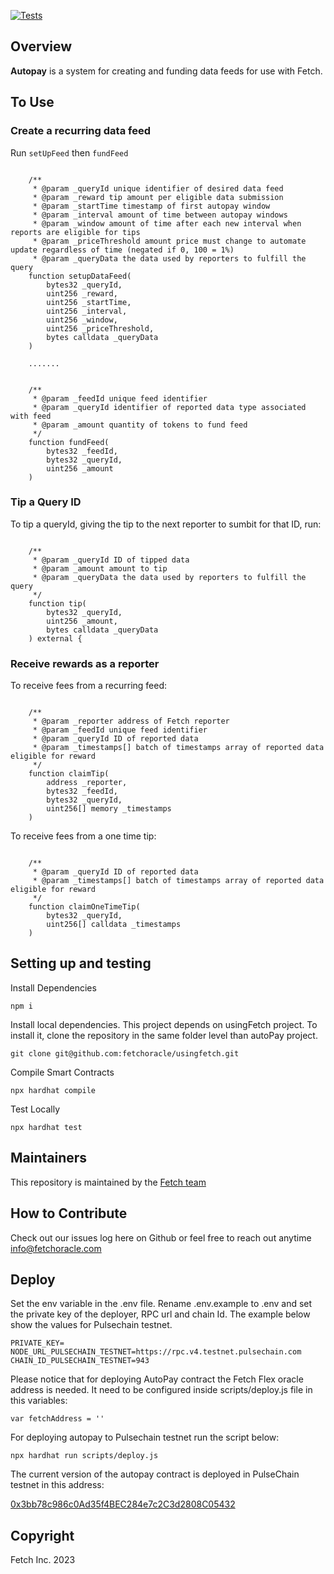 [![Tests](https://github.com/fetchoracle/autopay/actions/workflows/tests.yml/badge.svg)](https://github.com/fetchoracle/autopay/actions/workflows/tests.ymli)

## Overview <a name="overview"> </a>  

<b>Autopay</b> is a system for creating and funding data feeds for use with Fetch. 

## To Use

### Create a recurring data feed

Run `setUpFeed` then `fundFeed`

```solidity 

    /**
     * @param _queryId unique identifier of desired data feed
     * @param _reward tip amount per eligible data submission
     * @param _startTime timestamp of first autopay window
     * @param _interval amount of time between autopay windows
     * @param _window amount of time after each new interval when reports are eligible for tips
     * @param _priceThreshold amount price must change to automate update regardless of time (negated if 0, 100 = 1%)
     * @param _queryData the data used by reporters to fulfill the query
    function setupDataFeed(
        bytes32 _queryId,
        uint256 _reward,
        uint256 _startTime,
        uint256 _interval,
        uint256 _window,
        uint256 _priceThreshold,
        bytes calldata _queryData
    )

    .......


    /**
     * @param _feedId unique feed identifier
     * @param _queryId identifier of reported data type associated with feed
     * @param _amount quantity of tokens to fund feed
     */
    function fundFeed(
        bytes32 _feedId,
        bytes32 _queryId,
        uint256 _amount
    ) 

```

### Tip a Query ID

To tip a queryId, giving the tip to the next reporter to sumbit for that ID, run:

```solidity 

    /** 
     * @param _queryId ID of tipped data
     * @param _amount amount to tip
     * @param _queryData the data used by reporters to fulfill the query
     */
    function tip(
        bytes32 _queryId,
        uint256 _amount,
        bytes calldata _queryData
    ) external {

```


### Receive rewards as a reporter

To receive fees from a recurring feed: 

```solidity 

    /**
     * @param _reporter address of Fetch reporter
     * @param _feedId unique feed identifier
     * @param _queryId ID of reported data
     * @param _timestamps[] batch of timestamps array of reported data eligible for reward
     */
    function claimTip(
        address _reporter,
        bytes32 _feedId,
        bytes32 _queryId,
        uint256[] memory _timestamps
    )

```

To receive fees from a one time tip: 

```solidity 

    /**
     * @param _queryId ID of reported data
     * @param _timestamps[] batch of timestamps array of reported data eligible for reward
     */
    function claimOneTimeTip(
        bytes32 _queryId,
        uint256[] calldata _timestamps
    )

```

## Setting up and testing

Install Dependencies
```
npm i
```

Install local dependencies. This project depends on usingFetch project. To install it, clone the repository in the same folder level than autoPay project.

```
git clone git@github.com:fetchoracle/usingfetch.git
```

Compile Smart Contracts
```
npx hardhat compile
```

Test Locally
```
npx hardhat test
```

## Maintainers <a name="maintainers"> </a>
This repository is maintained by the [Fetch team](https://github.com/orgs/fetchoracle/people)


## How to Contribute<a name="how2contribute"> </a>  

Check out our issues log here on Github or feel free to reach out anytime [info@fetchoracle.com](mailto:info@fetchoracle.com)

## Deploy

Set the env variable in the .env file. Rename .env.example to .env and set the private key of the deployer, RPC url and chain Id. The example below show the values for Pulsechain testnet.

```
PRIVATE_KEY=
NODE_URL_PULSECHAIN_TESTNET=https://rpc.v4.testnet.pulsechain.com
CHAIN_ID_PULSECHAIN_TESTNET=943
```

Please notice that for deploying AutoPay contract the Fetch Flex oracle address is needed. It need to be configured inside scripts/deploy.js file in this variables:

```
var fetchAddress = ''
```

For deploying autopay to Pulsechain testnet run the script below:

```
npx hardhat run scripts/deploy.js 
```

The current version of the autopay contract is deployed in PulseChain testnet in this address:

[0x3bb78c986c0Ad35f4BEC284e7c2C3d2808C05432](https://scan.v4.testnet.pulsechain.com/address/0x3bb78c986c0Ad35f4BEC284e7c2C3d2808C05432)
## Copyright

Fetch Inc. 2023
